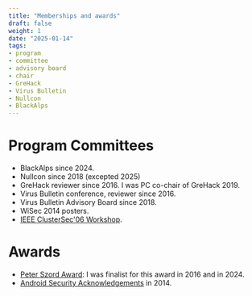 ```yaml
---
title: "Memberships and awards"
draft: false
weight: 1
date: "2025-01-14"
tags:
- program
- committee
- advisory board
- chair
- GreHack
- Virus Bulletin
- Nullcon
- BlackAlps
---
```


# Program Committees

- BlackAlps since 2024.
- Nullcon since 2018 (excepted 2025)
- GreHack reviewer since 2016. I was  PC co-chair of GreHack 2019.
- Virus Bulletin conference, reviewer since 2016.
- Virus Bulletin Advisory Board since 2018.
- WiSec 2014 posters.
- [IEEE ClusterSec'06 Workshop](http://www.ncassr.org/projects/cluster-sec/ccgrid06/).

# Awards

- [Peter Szord Award](https://www.virusbulletin.com/conference/peter-szor-award/): I was finalist for this award in 2016 and in 2024.
- [Android Security Acknowledgements](https://source.android.com/devices/tech/security/overview/acknowledgements.html) in 2014.

